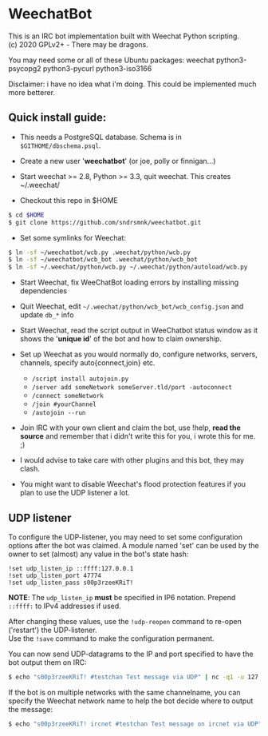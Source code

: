 WeechatBot
====
This is an IRC bot implementation built with Weechat Python scripting.<br/>
(c) 2020 GPLv2+ - There may be dragons.

You may need some or all of these Ubuntu packages: weechat python3-psycopg2 python3-pycurl python3-iso3166

Disclaimer: i have no idea what i'm doing. This could be implemented much more betterer.

Quick install guide:
----
 * This needs a PostgreSQL database. Schema is in `$GITHOME/dbschema.psql`.

 * Create a new user '**weechatbot**' (or joe, polly or finnigan...)
 * Start weechat >= 2.8, Python >= 3.3, quit weechat. This creates ~/.weechat/

 * Checkout this repo in $HOME
```sh
$ cd $HOME
$ git clone https://github.com/sndrsmnk/weechatbot.git
```

 * Set some symlinks for Weechat:
```sh
$ ln -sf ~/weechatbot/wcb.py .weechat/python/wcb.py
$ ln -sf ~/weechatbot/wcb_bot .weechat/python/wcb_bot
$ ln -sf ~/.weechat/python/wcb.py ~/.weechat/python/autoload/wcb.py
```

 * Start Weechat, fix WeeChatBot loading errors by installing missing dependencies

 * Quit Weechat, edit `~/.weechat/python/wcb_bot/wcb_config.json` and update `db_*` info

 * Start Weechat, read the script output in WeeChatbot status window as it shows the '**unique id**' of the bot and how to claim ownership.
 * Set up Weechat as you would normally do, configure networks, servers, channels, specify auto{connect,join} etc.
   * `/script install autojoin.py`
   * `/server add someNetwork someServer.tld/port -autoconnect`
   * `/connect someNetwork`
   * `/join #yourChannel`
   * `/autojoin --run`

 * Join IRC with your own client and claim the bot, use !help, **read the source** and remember that i didn't write this for you, i wrote this for me. ;)

 * I would advise to take care with other plugins and this bot, they may clash.
 * You might want to disable Weechat's flood protection features if you plan to use the UDP listener a lot.


UDP listener
----
To configure the UDP-listener, you may need to set some configuration options after the bot was claimed. A module named 'set' can be used by the owner to set (almost) any value in the bot's state hash:

```text
!set udp_listen_ip ::ffff:127.0.0.1
!set udp_listen_port 47774
!set udp_listen_pass s00p3rzeeKRiT!
```

**NOTE**: The ```udp_listen_ip``` **must** be specified in IP6 notation. Prepend ```::ffff:``` to IPv4 addresses if used.

After changing these values, use the ```!udp-reopen``` command to re-open ('restart') the UDP-listener.<br/>
Use the ```!save``` command to make the configuration permanent.

You can now send UDP-datagrams to the IP and port specified to have the bot output them on IRC:
```sh
$ echo "s00p3rzeeKRiT! #testchan Test message via UDP" | nc -q1 -u 127.0.0.1 47774
```
If the bot is on multiple networks with the same channelname, you can specify the Weechat network name to help the bot decide where to output the message:
```sh
$ echo "s00p3rzeeKRiT! ircnet #testchan Test message on ircnet via UDP" | nc -q1 -u 127.0.0.1 47774
```
